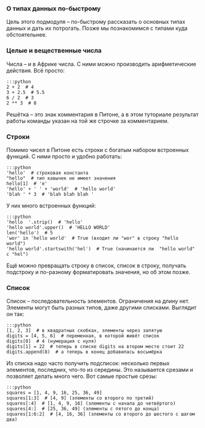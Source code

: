 ### О типах данных по-быстрому

Цель этого подмодуля – по-быстрому рассказать о основных типах данных и дать их потрогать.
Позже мы познакомимся с типами куда обстоятельнее.

### Целые и вещественные числа

Числа – и в Африке числа. С ними можно производить арифметические действия. Всё просто:

    :::python
    2 + 2  # 4
    3 + 2.5  # 5.5
    6 / 2  # 3
    2 ** 3  # 8

Решётка – это знак комментария в Питоне,
а в этом туториале результат работы команды указан на той же строчке за комментарием.

### Строки

Помимо чисел в Питоне есть строки с богатым набором встроенных функций. С ними просто и удобно работать:

    :::python
    'hello'  # строковая константа
    "hello"  # тип кавычек не имеет значения
    hello[1]  # 'e'
    'hello' + ' ' + 'world'  # 'hello world'
    'blah ' * 3  # 'blah blah blah '

У них много встроенных функций:

    :::python
    'hello  '.strip()  # 'hello'
    'hello world'.upper()  # 'HELLO WORLD'
    len('hello')  # 5
    'wor' in 'hello world'  # True (входит ли "wor" в строку "hello world")
    'hello world'.startswith('hel')  # True (начинается ли  "hello world" c "hel")

Ещё можно превращать строку в список, список в строку,
получать подстроку и по-разному форматировать значения, но об этом позже.


### Список

Список – последовательность элементов. Ограничения на длину нет.
Элементы могут быть разных типов, даже другими списками. Выглядит он так:


    :::python
    [1, 2, 3]  # в квадратных скобках, элементы через запятую
    digits = [4, 5, 6]  # переменная, в которой живёт список
    digits[0]  # 4 (нумерация с нуля)
    digits[1] = 22  # теперь в списке digits на втором месте стоит 22
    digits.append(8)  # а теперь в конец добавилась восьмёрка

Из списка надо часто получить подсписок: несколько первых элементов, последних, что-то из середины.
Это называется срезами и позволяет делать много чего. Вот самые простые срезы:

    :::python
    squares = [1, 4, 9, 16, 25, 36, 49]
    squares[1:3]  # [4, 9] (элементы со второго по третий)
    squares[:4]  # [1, 4, 9, 16] (элементы с начала до четвёртого)
    squares[4:]  # [25, 36, 49] (элементы с пятого до конца)
    squares[1:6:2]  # [4, 16, 36] (элементы со второго до шестого с шагом два)
